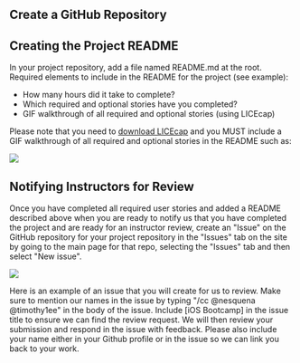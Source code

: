 ## Create a GitHub Repository

## Creating the Project README

In your project repository, add a file named README.md at the root. Required elements to include in the README for the project (see example):

- How many hours did it take to complete?
- Which required and optional stories have you completed?
- GIF walkthrough of all required and optional stories (using LICEcap)

Please note that you need to [download LICEcap](http://www.cockos.com/licecap/) and you MUST include a GIF walkthrough of all required and optional stories in the README such as:

![](http://i.imgur.com/2jUD3NY.gif)

## Notifying Instructors for Review

Once you have completed all required user stories and added a README described above when you are ready to notify us that you have completed the project and are ready for an instructor review, create an "Issue" on the GitHub repository for your project repository in the "Issues" tab on the site by going to the main page for that repo, selecting the "Issues" tab and then select "New issue".

![](http://i.imgur.com/HwaQWVt.png)

Here is an example of an issue that you will create for us to review. Make sure to mention our names in the issue by typing "/cc @nesquena @timothy1ee" in the body of the issue. Include [iOS Bootcamp] in the issue title to ensure we can find the review request. We will then review your submission and respond in the issue with feedback. Please also include your name either in your Github profile or in the issue so we can link you back to your work.